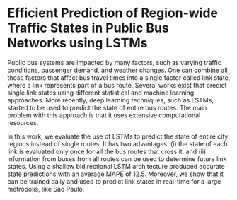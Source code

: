 # Efficient Prediction of Region-wide Traffic States in Public Bus Networks using LSTMs


Public bus systems are impacted by many factors, such as varying traffic conditions, passenger demand, and weather changes. One can combine all those factors that affect bus travel times into a single factor called link state, where a link represents part of a bus route. Several works exist that predict single link states using different statistical and machine learning approaches. More recently, deep learning techniques, such as LSTMs, started to be used to predict the state of entire bus routes. The main problem with this approach is that it uses extensive computational resources.

In this work, we evaluate the use of LSTMs to predict the state of entire city regions instead of single routes. It has two advantages: (i) the state of each link is evaluated only once for all the bus routes that cross it, and (ii) information from buses from all routes can be used to determine future link states. Using a shallow bidirectional LSTM architecture produced accurate state predictions with an average MAPE of $12.5$. Moreover, we show that it can be trained daily and used to predict link states in real-time for a large metropolis, like São Paulo.
